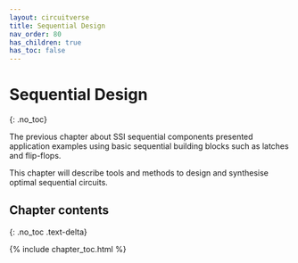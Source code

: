 ```yaml
---
layout: circuitverse
title: Sequential Design
nav_order: 80
has_children: true
has_toc: false
---
```



# Sequential Design
{: .no_toc}

The previous chapter about SSI sequential components presented application examples using basic sequential building blocks such as latches and flip-flops.

This chapter will describe tools and methods to design and synthesise optimal sequential circuits.


## Chapter contents
{: .no_toc .text-delta}

{% include chapter_toc.html %}
